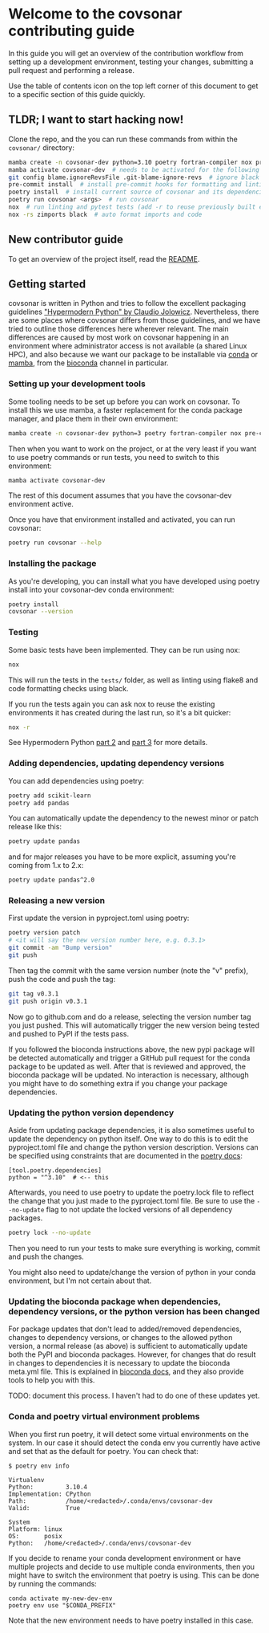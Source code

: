 # Welcome to the covsonar contributing guide <!-- omit in toc -->

In this guide you will get an overview of the contribution workflow from setting up a development environment, testing your changes, submitting a pull request and performing a release.

Use the table of contents icon on the top left corner of this document to get to a specific section of this guide quickly.

## TLDR; I want to start hacking now!

Clone the repo, and the you can run these commands from within the `covsonar/` directory:

```sh
mamba create -n covsonar-dev python=3.10 poetry fortran-compiler nox pre-commit emboss=6.6.0
mamba activate covsonar-dev  # needs to be activated for the following commands to work
git config blame.ignoreRevsFile .git-blame-ignore-revs  # ignore black reformatting when doing git blame
pre-commit install  # install pre-commit hooks for formatting and linting
poetry install  # install current source of covsonar and its dependencies
poetry run covsonar <args>  # run covsonar
nox  # run linting and pytest tests (add -r to reuse previously built environments)
nox -rs zimports black  # auto format imports and code
```

## New contributor guide

To get an overview of the project itself, read the [README](README.md).

## Getting started

covsonar is written in Python and tries to follow the excellent packaging guidelines ["Hypermodern Python" by Claudio Jolowicz](https://cjolowicz.github.io/posts/hypermodern-python-01-setup/). Nevertheless, there are some places where covsonar differs from those guidelines, and we have tried to outline those differences here wherever relevant. The main differences are caused by most work on covsonar happening in an environment where administrator access is not available (a shared Linux HPC), and also because we want our package to be installable via [conda](https://docs.conda.io/en/latest/index.html) or [mamba](https://github.com/mamba-org/mamba), from the [bioconda](https://bioconda.github.io/) channel in particular.

### Setting up your development tools

Some tooling needs to be set up before you can work on covsonar. To install this we use mamba, a faster replacement for the conda package manager, and place them in their own environment:

```sh
mamba create -n covsonar-dev python=3 poetry fortran-compiler nox pre-commit
```

Then when you want to work on the project, or at the very least if you want to use poetry commands or run tests, you need to switch to this environment:

```sh
mamba activate covsonar-dev
```

The rest of this document assumes that you have the covsonar-dev environment active.

Once you have that environment installed and activated, you can run covsonar:

```sh
poetry run covsonar --help
```

### Installing the package

As you're developing, you can install what you have developed using poetry install into your covsonar-dev conda environment:

```sh
poetry install
covsonar --version
```

### Testing

Some basic tests have been implemented. They can be run using nox:

```sh
nox
```

This will run the tests in the `tests/` folder, as well as linting using flake8 and code formatting checks using black.

If you run the tests again you can ask nox to reuse the existing environments it has created during the last run, so it's a bit quicker:

```sh
nox -r
```

See Hypermodern Python [part 2](https://cjolowicz.github.io/posts/hypermodern-python-02-testing/) and [part 3](https://cjolowicz.github.io/posts/hypermodern-python-03-linting/) for more details.

### Adding dependencies, updating dependency versions

You can add dependencies using poetry:

```sh
poetry add scikit-learn
poetry add pandas
```

You can automatically update the dependency to the newest minor or patch release like this:

```sh
poetry update pandas
```

and for major releases you have to be more explicit, assuming you're coming from 1.x to 2.x:

```sh
poetry update pandas^2.0
```

### Releasing a new version

First update the version in pyproject.toml using poetry:

```sh
poetry version patch
# <it will say the new version number here, e.g. 0.3.1>
git commit -am "Bump version"
git push
```

Then tag the commit with the same version number (note the "v" prefix), push the code and push the tag:

```sh
git tag v0.3.1
git push origin v0.3.1
```

Now go to github.com and do a release, selecting the version number tag you just pushed. This will automatically trigger the new version being tested and pushed to PyPI if the tests pass.

If you followed the bioconda instructions above, the new pypi package will be detected automatically and trigger a GitHub pull request for the conda package to be updated as well. After that is reviewed and approved, the bioconda package will be updated. No interaction is necessary, although you might have to do something extra if you change your package dependencies.

### Updating the python version dependency

Aside from updating package dependencies, it is also sometimes useful to update the dependency on python itself. One way to do this is to edit the pyproject.toml file and change the python version description. Versions can be specified using constraints that are documented in the [poetry docs](https://python-poetry.org/docs/dependency-specification/):

```
[tool.poetry.dependencies]
python = "^3.10"  # <-- this
```

Afterwards, you need to use poetry to update the poetry.lock file to reflect the change that you just made to the pyproject.toml file. Be sure to use the `--no-update` flag to not update the locked versions of all dependency packages.

```sh
poetry lock --no-update
```

Then you need to run your tests to make sure everything is working, commit and push the changes.

You might also need to update/change the version of python in your conda environment, but I'm not certain about that.

### Updating the bioconda package when dependencies, dependency versions, or the python version has been changed

For package updates that don't lead to added/removed dependencies, changes to dependency versions, or changes to the allowed python version, a normal release (as above) is sufficient to automatically update both the PyPI and bioconda packages. However, for changes that do result in changes to dependencies it is necessary to update the bioconda meta.yml file. This is explained in [bioconda docs](https://bioconda.github.io/contributor/updating.html), and they also provide tools to help you with this.

TODO: document this process. I haven't had to do one of these updates yet.

### Conda and poetry virtual environment problems

When you first run poetry, it will detect some virtual environments on the system. In our case it should detect the conda env you currently have active and set that as the default for poetry. You can check that:

```
$ poetry env info

Virtualenv
Python:         3.10.4
Implementation: CPython
Path:           /home/<redacted>/.conda/envs/covsonar-dev
Valid:          True

System
Platform: linux
OS:       posix
Python:   /home/<redacted>/.conda/envs/covsonar-dev
```

If you decide to rename your conda development environment or have multiple projects and decide to use multiple conda environments, then you might have to switch the environment that poetry is using. This can be done by running the commands:

```
conda activate my-new-dev-env
poetry env use "$CONDA_PREFIX"
```

Note that the new environment needs to have poetry installed in this case.
